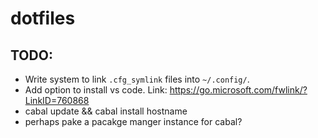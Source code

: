 # dotfiles

## TODO:
 * Write system to link `.cfg_symlink` files into `~/.config/`.
 * Add option to install vs code. Link: https://go.microsoft.com/fwlink/?LinkID=760868
 * cabal update && cabal install hostname
 * perhaps pake a pacakge manger instance for cabal?